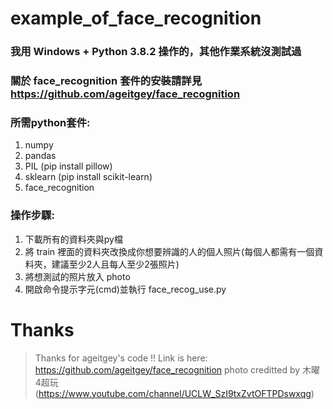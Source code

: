 # example_of_face_recognition

### 我用 Windows + Python 3.8.2 操作的，其他作業系統沒測試過
### 關於 face_recognition 套件的安裝請詳見 https://github.com/ageitgey/face_recognition

### 所需python套件:
1. numpy
2. pandas
3. PIL (pip install pillow)
4. sklearn (pip install scikit-learn)
5. face_recognition

### 操作步驟:
1. 下載所有的資料夾與py檔
2. 將 train 裡面的資料夾改換成你想要辨識的人的個人照片(每個人都需有一個資料夾，建議至少2人且每人至少2張照片)
3. 將想測試的照片放入 photo
4. 開啟命令提示字元(cmd)並執行 face_recog_use.py

# Thanks
> Thanks for ageitgey's code !!   Link is here: https://github.com/ageitgey/face_recognition
> photo creditted by 木曜4超玩 (https://www.youtube.com/channel/UCLW_SzI9txZvtOFTPDswxqg)
